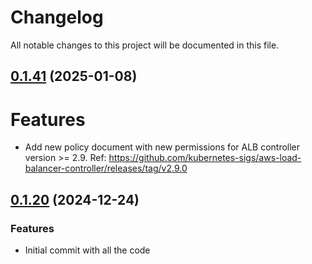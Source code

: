 # Changelog

All notable changes to this project will be documented in this file.
## [0.1.41]() (2025-01-08)
# Features
* Add new policy document with new permissions for ALB controller version >= 2.9. Ref: https://github.com/kubernetes-sigs/aws-load-balancer-controller/releases/tag/v2.9.0

## [0.1.20]() (2024-12-24)
### Features
* Initial commit with all the code
